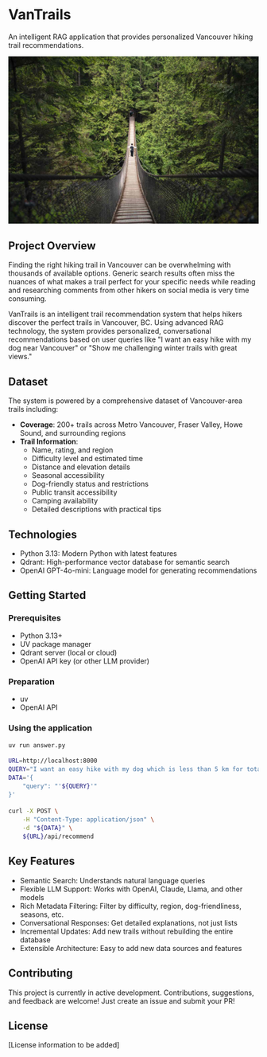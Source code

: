# VanTrails

An intelligent RAG application that provides personalized Vancouver hiking trail recommendations.

![VanTrails Cover](images/cover.jpg)

## Project Overview

Finding the right hiking trail in Vancouver can be overwhelming with thousands of available options. Generic search results often miss the nuances of what makes a trail perfect for your specific needs while reading and researching comments from other hikers on social media is very time consuming.

VanTrails is an intelligent trail recommendation system that helps hikers discover the perfect trails in Vancouver, BC. Using advanced RAG technology, the system provides personalized, conversational recommendations based on user queries like "I want an easy hike with my dog near Vancouver" or "Show me challenging winter trails with great views."

## Dataset

The system is powered by a comprehensive dataset of Vancouver-area trails including:

- **Coverage**: 200+ trails across Metro Vancouver, Fraser Valley, Howe Sound, and surrounding regions
- **Trail Information**:
  - Name, rating, and region
  - Difficulty level and estimated time
  - Distance and elevation details
  - Seasonal accessibility
  - Dog-friendly status and restrictions
  - Public transit accessibility
  - Camping availability
  - Detailed descriptions with practical tips

## Technologies

- Python 3.13: Modern Python with latest features
- Qdrant: High-performance vector database for semantic search
- OpenAI GPT-4o-mini: Language model for generating recommendations

## Getting Started

### Prerequisites
- Python 3.13+
- UV package manager
- Qdrant server (local or cloud)
- OpenAI API key (or other LLM provider)

### Preparation

- uv
- OpenAI API

### Using the application

```bash
uv run answer.py
```

```bash
URL=http://localhost:8000
QUERY="I want an easy hike with my dog which is less than 5 km for total distance"
DATA='{
    "query": "'${QUERY}'"
}'

curl -X POST \
    -H "Content-Type: application/json" \
    -d "${DATA}" \
    ${URL}/api/recommend
```

## Key Features

- Semantic Search: Understands natural language queries
- Flexible LLM Support: Works with OpenAI, Claude, Llama, and other models
- Rich Metadata Filtering: Filter by difficulty, region, dog-friendliness, seasons, etc.
- Conversational Responses: Get detailed explanations, not just lists
- Incremental Updates: Add new trails without rebuilding the entire database
- Extensible Architecture: Easy to add new data sources and features

## Contributing

This project is currently in active development. Contributions, suggestions, and feedback are welcome! Just create an issue and submit your PR!

## License

[License information to be added]
